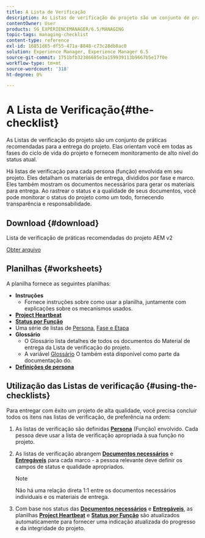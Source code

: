 ```yaml
---
title: A Lista de Verificação
description: As Listas de verificação do projeto são um conjunto de práticas recomendadas para a entrega do projeto. Elas orientam você em todas as fases do ciclo de vida do projeto e fornecem monitoramento de alto nível do status atual.
contentOwner: User
products: SG_EXPERIENCEMANAGER/6.5/MANAGING
topic-tags: managing-checklist
content-type: reference
exl-id: 16851d65-df55-471a-8848-c73c28db8ac0
solution: Experience Manager, Experience Manager 6.5
source-git-commit: 1751bfb32386685e3a159939113b9667b5e17f0e
workflow-type: tm+mt
source-wordcount: '318'
ht-degree: 0%

---
```


# A Lista de Verificação{#the-checklist}

As Listas de verificação do projeto são um conjunto de práticas recomendadas para a entrega do projeto. Elas orientam você em todas as fases do ciclo de vida do projeto e fornecem monitoramento de alto nível do status atual.

Há listas de verificação para cada persona (função) envolvida em seu projeto. Eles detalham os materiais de entrega, divididos por fase e marco. Eles também mostram os documentos necessários para gerar os materiais para entrega. Ao rastrear o status e a qualidade de seus documentos, você pode monitorar o status do projeto como um todo, fornecendo transparência e responsabilidade.

## Download {#download}

Lista de verificação de práticas recomendadas do projeto AEM v2

[Obter arquivo](assets/aem_project_bp_checklistv2-65.xlsx)

## Planilhas {#worksheets}

A planilha fornece as seguintes planilhas:

* **Instruções**
   * Fornece instruções sobre como usar a planilha, juntamente com explicações sobre os mecanismos usados.
* **[Project Heartbeat](/help/managing/best-practices.md#project-heartbeat-dashboard)**
* **[Status por Função](/help/managing/best-practices.md#status-by-role)**
* Uma série de listas de [Persona](/help/managing/best-practices.md#persona), [Fase e Etapa](/help/managing/best-practices.md#phases-and-milestones)
* **Glossário**
   * O Glossário lista detalhes de todos os documentos do Material de entrega da Lista de verificação do projeto.
   * A variável [Glossário](/help/managing/best-practices-glossary.md) O também está disponível como parte da documentação do.
* **[Definições de persona](/help/managing/best-practices.md#persona)**

## Utilização das Listas de verificação {#using-the-checklists}

Para entregar com êxito um projeto de alta qualidade, você precisa concluir todos os itens nas listas de verificação, de preferência na ordem:

1. As listas de verificação são definidas **[Persona](/help/managing/best-practices.md#persona)** (Função) envolvido. Cada pessoa deve usar a lista de verificação apropriada à sua função no projeto.
1. As listas de verificação abrangem **[Documentos necessários](/help/managing/best-practices.md#required-documents)** e **[Entregáveis](/help/managing/best-practices.md#deliverables)** para cada marco - a pessoa relevante deve definir os campos de status e qualidade apropriados.

   >[!NOTE]
   >
   >Não há uma relação direta 1:1 entre os documentos necessários individuais e os materiais de entrega.

1. Com base nos status das **[Documentos necessários](/help/managing/best-practices.md#required-documents)** e **[Entregáveis](/help/managing/best-practices.md#deliverables)**, as planilhas **[Project Heartbeat](/help/managing/best-practices.md#project-heartbeat-dashboard)** e **[Status por Função](/help/managing/best-practices.md#status-by-role)** são atualizados automaticamente para fornecer uma indicação atualizada do progresso e da integridade do projeto.
